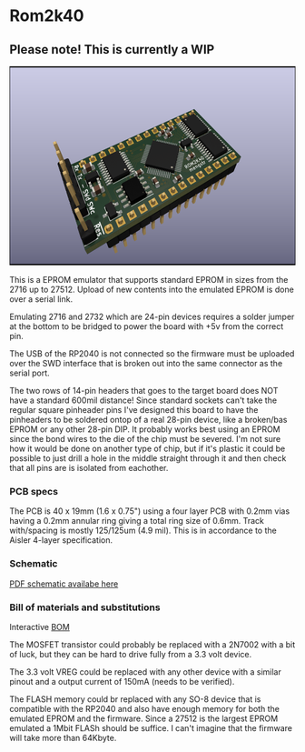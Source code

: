 # Rom2k40
## Please note! This is currently a WIP

<img src="https://github.com/mengstr/Rom2k40/blob/main/Images/Rom2k40-Side.png" height="350">

This is a EPROM emulator that supports standard EPROM in sizes from the 2716 up to 27512. Upload of new contents into the emulated EPROM is done over a serial link.

Emulating 2716 and 2732 which are 24-pin devices requires a solder jumper at the bottom to be bridged to power the board with +5v from the correct pin.

The USB of the RP2040 is not connected so the firmware must be uploaded over the SWD interface that is broken out into the same connector as the serial port.

The two rows of 14-pin headers that goes to the target board does NOT have a standard 600mil distance! Since standard sockets can't take the regular square pinheader pins I've designed this board to have the pinheaders to be soldered ontop of a real 28-pin device, like a broken/bas EPROM or any other 28-pin DIP. It probably works best using an EPROM since the bond wires to the die of the chip must be severed.  I'm not sure how it would be done on another type of chip, but if it's plastic it could be possible to just drill a hole in the middle straight through it and then check that all pins are is isolated from eachother.

### PCB specs

The PCB is 40 x 19mm (1.6 x 0.75") using a four layer PCB with 0.2mm vias having a 0.2mm annular ring giving a total ring size of 0.6mm. Track with/spacing is mostly 125/125um (4.9 mil). This is in accordance to the Aisler 4-layer specification.

### Schematic

[PDF schematic availabe here](https://github.com/mengstr/Rom2k40/blob/main/Images/Rom2K40.pdf)

### Bill of materials and substitutions

Interactive [BOM](http://htmlpreview.github.io/?https://github.com/mengstr/Rom2k40/blob/main/Bom/ibom.html)

The MOSFET transistor could probably be replaced with a 2N7002 with a bit of luck, but they can be hard to drive fully from a 3.3 volt device.

The 3.3 volt VREG could be replaced with any other device with a similar pinout and a output current of 150mA (needs to be verified).

The FLASH memory could br replaced with any SO-8 device that is compatible with the RP2040 and also have enough memory for both the emulated EPROM and the firmware. Since a 27512 is the largest EPROM emulated a 1Mbit FLASh should be suffice. I can't imagine that the firmware will take more than 64Kbyte.




